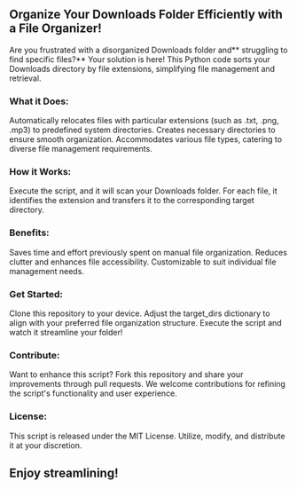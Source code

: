## Organize Your Downloads Folder Efficiently with a File Organizer!

Are you frustrated with a disorganized Downloads folder and** struggling to find specific files?** Your solution is here! This Python code sorts your Downloads directory by file extensions, simplifying file management and retrieval.

### What it Does:

Automatically relocates files with particular extensions (such as .txt, .png, .mp3) to predefined system directories.
Creates necessary directories to ensure smooth organization.
Accommodates various file types, catering to diverse file management requirements.

### How it Works:

Execute the script, and it will scan your Downloads folder.
For each file, it identifies the extension and transfers it to the corresponding target directory.

### Benefits:

Saves time and effort previously spent on manual file organization.
Reduces clutter and enhances file accessibility.
Customizable to suit individual file management needs.

### Get Started:

Clone this repository to your device.
Adjust the target_dirs dictionary to align with your preferred file organization structure.
Execute the script and watch it streamline your folder!

### Contribute:

Want to enhance this script? Fork this repository and share your improvements through pull requests. We welcome contributions for refining the script's functionality and user experience.

### License:

This script is released under the MIT License. Utilize, modify, and distribute it at your discretion.

## Enjoy streamlining!

